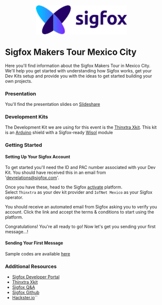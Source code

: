 <p align="center"><img src ="./sigfox.png" width="300"></p>

# Sigfox Makers Tour Mexico City

Here you'll find information about the Sigfox Makers Tour in Mexico City.  
We'll help you get started with understanding how Sigfox works, get your Dev Kits setup and provide you with the ideas to get started building your own projects.

### Presentation

You'll find the presentation slides on [Slideshare](https://www.slideshare.net/nicolsc-slides/sigfox-makers-tour-mexico-city)

### Development Kits

The Development Kit we are using for this event is the [Thinxtra Xkit](//www.thinxtra.com/xkit/).
This kit is an [Arduino](//arduino.cc) shield with a Sigfox-ready [Wisol](https://partners.sigfox.com/products/wssfm10r2) module


### Getting Started

#### Setting Up Your Sigfox Account

To get started you'll need the ID and PAC number associated with your Dev Kit. You should have received this in an email from 'devrelations@sigfox.com'.

Once you have these, head to the Sigfox [activate](//backend.sigfox.com/activate) platform.  
Select `Thinxtra` as your dev kit provider and `IoTNet Mexico` as your Sigfox operator.

You should receive an automated email from Sigfox asking you to verify you account. Click the link and accept the terms & conditions to start using the platform.

Congratulations! You're all ready to go! Now let's get you sending your first message...!

#### Sending Your First Message

Sample codes are available [here](https://github.com/Thinxtra/Xkit-Sample)


### Additional Resources

* [Sigfox Developer Portal](https://makers.sigfox.com)
* [Thinxtra Xkit](http://thinxtra.com/xkit)
* [Sigfox Q&A](//ask.sigfox.com)
* [Sigfox Github](//github.com/sigfox)
* [Hackster.io](https://hackster.io/sigfox)``
